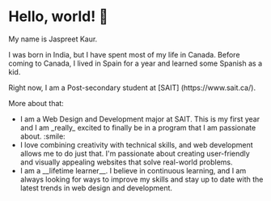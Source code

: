  # Hello, world! 👋
<p>My name is Jaspreet Kaur.<p>
<p>I was born in India, but I have spent most of my life in Canada.
Before coming to Canada, I lived in Spain for a year and learned some Spanish as a kid.<p>
Right now, I am a Post-secondary student at [SAIT] (https://www.sait.ca/). 
<p>More about that:</p>
<ul>
   <li>I am a Web Design and Development major at SAIT. This is my first year and I am _really_ excited to finally be in a program that I am passionate about. :smile:</li>
   <li>I love combining creativity with technical skills, and web development allows me to do just that. I'm passionate about creating user-friendly and visually appealing websites that solve real-world problems.</li>
   <li>I am a __lifetime learner__. I believe in continuous learning, and I am always looking for ways to improve my skills and stay up to date with the latest trends in web design and development.</li>
</ul>

